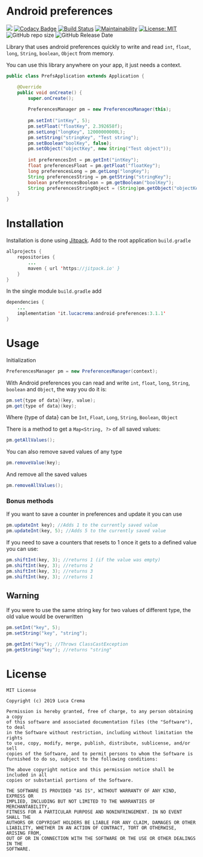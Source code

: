 # Android preferences
[![](https://jitpack.io/v/CremaLuca/android-preferences.svg)](https://jitpack.io/#CremaLuca/android-preferences)
[![Codacy Badge](https://api.codacy.com/project/badge/Grade/5ffe7ceded4c440baf76cd9cfb3199df)](https://www.codacy.com/manual/CremaLuca/android-preferences?utm_source=github.com&amp;utm_medium=referral&amp;utm_content=CremaLuca/android-preferences&amp;utm_campaign=Badge_Grade)
[![Build Status](https://travis-ci.org/CremaLuca/android-preferences.svg?branch=master)](https://travis-ci.org/CremaLuca/android-preferences)
[![Maintainability](https://api.codeclimate.com/v1/badges/7573e56874c27755d8c5/maintainability)](https://codeclimate.com/github/CremaLuca/android-preferences/maintainability)
[![License: MIT](https://img.shields.io/badge/License-MIT-yellow.svg)](https://opensource.org/licenses/MIT)
![GitHub repo size](https://img.shields.io/github/repo-size/CremaLuca/android-preferences)
![GitHub Release Date](https://img.shields.io/github/release-date/CremaLuca/android-preferences)

Library that uses android preferences quickly to write and read `int`, `float`, `long`, `String`, `boolean`, `Object` from memory.

You can use this library anywhere on your app, it just needs a context.
```Java
public class PrefsApplication extends Application {

    @Override
    public void onCreate() {
        super.onCreate();
        
        PreferencesManager pm = new PreferencesManager(this);
        
        pm.setInt("intKey", 5);
        pm.setFloat("floatKey", 2.392658f);
        pm.setLong("longKey", 12000000000L);
        pm.setString("stringKey", "Test string");
        pm.setBoolean"boolKey", false);
        pm.setObject("objectKey", new String("Test object"));
        
        int preferencesInt = pm.getInt("intKey");
        float preferencesFloat = pm.getFloat("floatKey");
        long preferencesLong = pm.getLong("longKey");
        String preferencesString = pm.getString("stringKey");
        boolean preferencesBoolean = pm.getBoolean("boolKey");
        String preferencesStringObject = (String)pm.getObject("objectKey");
    }
}
```

# Installation
Installation is done using [Jitpack](https://jitpack.io). Add to the root application `build.gradle`
```Java
allprojects {
    repositories {
        ...
        maven { url 'https://jitpack.io' }
    }
}
```
In the single module `build.gradle` add
```Java
dependencies {
    ...
    implementation 'it.lucacrema:android-preferences:3.1.1'
}
```

# Usage
Initialization
```Java
PreferencesManager pm = new PreferencesManager(context);
```

With Android preferences you can read and write `int`, `float`, `long`, `String`, `boolean` and `Object`, the way you do it is:
```Java
pm.set{type of data}(key, value);
pm.get{type of data}(key);
```
Where {type of data} can be `Int`, `Float`, `Long`, `String`, `Boolean`, `Object`

There is a method to get a `Map<String, ?>` of all saved values:
```Java
pm.getAllValues();
```

You can also remove saved values of any type
```Java
pm.removeValue(key);
```
And remove all the saved values
```Java
pm.removeAllValues();
```

### Bonus methods
If you want to save a counter in preferences and update it you can use
```Java
pm.updateInt key); //Adds 1 to the currently saved value
pm.updateInt(key, 5); //Adds 5 to the currently saved value
```
If you need to save a counters that resets to 1 once it gets to a defined value you can use:
```Java
pm.shiftInt(key, 3); //returns 1 (if the value was empty)
pm.shiftInt(key, 3); //returns 2
pm.shiftInt(key, 3); //returns 3
pm.shiftInt(key, 3); //returns 1
```

## Warning
If you were to use the same string key for two values of different type, the old value would be overwritten
```Java
pm.setInt("key", 5);
pm.setString("key", "string");

pm.getInt("key"); //Throws ClassCastException
pm.getString("key"); //returns "string"
```

# License

```
MIT License

Copyright (c) 2019 Luca Crema

Permission is hereby granted, free of charge, to any person obtaining a copy
of this software and associated documentation files (the "Software"), to deal
in the Software without restriction, including without limitation the rights
to use, copy, modify, merge, publish, distribute, sublicense, and/or sell
copies of the Software, and to permit persons to whom the Software is
furnished to do so, subject to the following conditions:

The above copyright notice and this permission notice shall be included in all
copies or substantial portions of the Software.

THE SOFTWARE IS PROVIDED "AS IS", WITHOUT WARRANTY OF ANY KIND, EXPRESS OR
IMPLIED, INCLUDING BUT NOT LIMITED TO THE WARRANTIES OF MERCHANTABILITY,
FITNESS FOR A PARTICULAR PURPOSE AND NONINFRINGEMENT. IN NO EVENT SHALL THE
AUTHORS OR COPYRIGHT HOLDERS BE LIABLE FOR ANY CLAIM, DAMAGES OR OTHER
LIABILITY, WHETHER IN AN ACTION OF CONTRACT, TORT OR OTHERWISE, ARISING FROM,
OUT OF OR IN CONNECTION WITH THE SOFTWARE OR THE USE OR OTHER DEALINGS IN THE
SOFTWARE.
```
